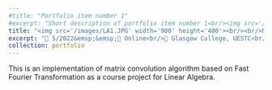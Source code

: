 ```yaml
---
#title: "Portfolio item number 1"
#excerpt: "Short description of portfolio item number 1<br/><img src='/images/500x300.png'>"
title: "<img src='/images/LA1.JPG' width='900' height='400'><br/><br/>Matrix Convolution Algorithm based on Fast Fourier Transformation"
excerpt: "📅 5/2022&emsp;&emsp;📍 Online<br/>🏫 Glasgow College, UESTC<br/>🏷️ Fast fourier transformation, matrix convolution, linear algebra"
collection: portfolio
---
```


This is an implementation of matrix convolution algorithm based on Fast Fourier Transformation as a course project for Linear Algebra.
 